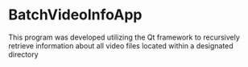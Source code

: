 # BatchVideoInfoApp
This program was developed utilizing the Qt framework to recursively retrieve information about all video files located within a designated directory
